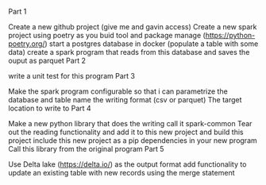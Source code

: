 Part 1

Create a new github project (give me and gavin access)
Create a new spark project using poetry as you buid tool and package manage (https://python-poetry.org/)
start a postgres database in docker (populate a table with some data)
create a spark program that reads from this database and saves the ouput as parquet
Part 2

write a unit test for this program
Part 3

Make the spark program configurable so that i can parametrize
the database and table name
the writing format (csv or parquet)
The target location to write to
Part 4

Make a new python library that does the writing call it spark-common
Tear out the reading functionality and add it to this new project and build this project
include this new project as a pip dependencies in your new program
Call this library from the original program
Part 5

Use Delta lake (https://delta.io/) as the output format
add functionality to update an existing table with new records using the merge statement
